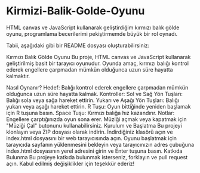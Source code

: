 # Kirmizi-Balik-Golde-Oyunu
HTML canvas ve JavaScript kullanarak geliştirdiğim kırmızı balık gölde oyunu, programlama becerilerimi pekiştirmemde büyük bir rol oynadı.

Tabii, aşağıdaki gibi bir README dosyası oluşturabilirsiniz:

Kırmızı Balık Gölde Oyunu
Bu proje, HTML canvas ve JavaScript kullanarak geliştirilmiş basit bir tarayıcı oyunudur. Oyunda amaç, kırmızı balığı kontrol ederek engellere çarpmadan mümkün olduğunca uzun süre hayatta kalmaktır.

Nasıl Oynanır?
Hedef: Balığı kontrol ederek engellere çarpmadan mümkün olduğunca uzun süre hayatta kalmak.
Kontroller:
Sol ve Sağ Yön Tuşları: Balığı sola veya sağa hareket ettirin.
Yukarı ve Aşağı Yön Tuşları: Balığı yukarı veya aşağı hareket ettirin.
R Tuşu: Oyun bittiğinde yeniden başlamak için R tuşuna basın.
Space Tuşu: Kırmızı balığa hız kazandırır.
Notlar:
Engellere çarptığınızda oyun sona erer.
Müziği açmak veya kapatmak için "Müziği Çal" butonunu kullanabilirsiniz.
Kurulum ve Başlatma
Bu projeyi klonlayın veya ZIP dosyası olarak indirin.
İndirdiğiniz klasörü açın ve index.html dosyasını bir web tarayıcısında açın.
Oyunu başlatmak için tarayıcıda sayfanın yüklenmesini bekleyin veya tarayıcınızın adres çubuğuna index.html dosyasının yerel adresini girin ve Enter tuşuna basın.
Katkıda Bulunma
Bu projeye katkıda bulunmak isterseniz, forklayın ve pull request açın. Kabul edilmiş değişiklikler için teşekkür ederiz!
